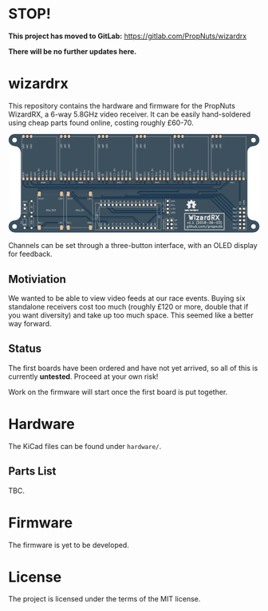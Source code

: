 # STOP!

__This project has moved to GitLab:__ https://gitlab.com/PropNuts/wizardrx

__There will be no further updates here.__

# wizardrx

This repository contains the hardware and firmware for the PropNuts WizardRX, a
6-way 5.8GHz video receiver. It can be easily hand-soldered using cheap parts
found online, costing roughly £60-70.

<p align="center">
  <img width="600" src="https://github.com/PropNuts/wizardrx/blob/master/media/pcb_v1_diy.png">
</p>

Channels can be set through a three-button interface, with an OLED display for
feedback.

## Motiviation

We wanted to be able to view video feeds at our race events. Buying six
standalone receivers cost too much (roughly £120 or more, double that if you
want diversity) and take up too much space. This seemed like a better way
forward.


## Status

The first boards have been ordered and have not yet arrived, so all of this is
currently __untested__. Proceed at your own risk!

Work on the firmware will start once the first board is put together.


# Hardware

The KiCad files can be found under `hardware/`.

## Parts List

TBC.


# Firmware

The firmware is yet to be developed.


# License

The project is licensed under the terms of the MIT license.
